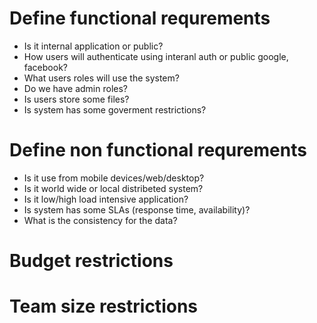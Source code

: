 # Define functional requrements
* Is it internal application or public?
* How users will authenticate using interanl auth or public google, facebook?
* What users roles will use the system?
* Do we have admin roles?
* Is users store some files?
* Is system has some goverment restrictions?


# Define non functional requrements
* Is it use from mobile devices/web/desktop?
* Is it world wide or local distribeted system? 
* Is it low/high load intensive application?
* Is system has some SLAs (response time, availability)?
* What is the consistency for the data?

# Budget restrictions
# Team size restrictions


